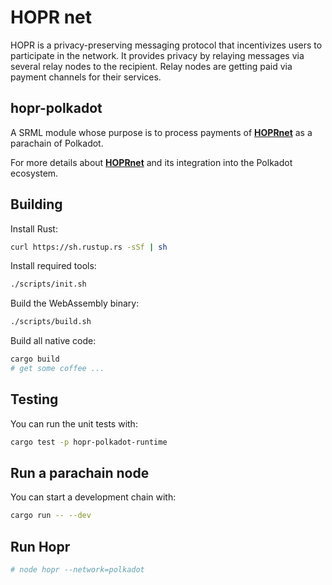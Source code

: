 # HOPR net

HOPR is a privacy-preserving messaging protocol that incentivizes users to participate in the network. It provides privacy by relaying messages via several relay nodes to the recipient. Relay nodes are getting paid via payment channels for their services.

## hopr-polkadot

A SRML module whose purpose is to process payments of **[HOPRnet](https://hoprnet.io)** as a parachain of Polkadot.

For more details about **[HOPRnet](https://hoprnet.io)** and its integration into the Polkadot ecosystem.

## Building

Install Rust:

```bash
curl https://sh.rustup.rs -sSf | sh
```

Install required tools:

```bash
./scripts/init.sh
```

Build the WebAssembly binary:

```bash
./scripts/build.sh
```

Build all native code:

```bash
cargo build
# get some coffee ...
```

## Testing

You can run the unit tests with:

```bash
cargo test -p hopr-polkadot-runtime
```

## Run a parachain node

You can start a development chain with:

```bash
cargo run -- --dev
```

## Run Hopr

```bash
# node hopr --network=polkadot
```
